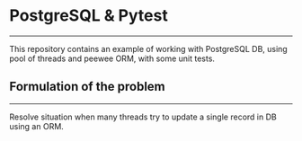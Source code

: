 # PostgreSQL & Pytest

---

This repository contains an example of working with PostgreSQL DB, using pool of threads and peewee ORM, with some unit tests. 

## Formulation of the problem

---

Resolve situation when many threads try to update a single record in DB using an ORM.